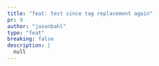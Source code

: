```yaml
---
title: "feat: test since tag replacement again"
pr: 9
author: "jasonbahl"
type: "feat"
breaking: false
description: |
  null
---
```

